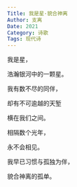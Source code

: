 ```yaml
---
Title: 我是星·貌合神离
Author: 支离
Date: 2021
Category: 诗歌
Tags: 现代诗
---
```


我是星，

浩瀚银河中的一颗星。

我有数不尽的同伴，

却有不可逾越的天堑

横在我们之间。

相隔数个光年，

永不会相见。

我早已习惯与孤独为伴，

貌合神离的孤单。


